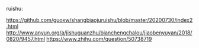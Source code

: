 ruishu:

https://github.com/guoxw/shangbiaojuruishu/blob/master/20200730/index2.html
http://www.anyun.org/a/jishuguanzhu/bianchengchalou/jiaobenyuyan/2018/0820/9457.html
https://www.zhihu.com/question/50738719

